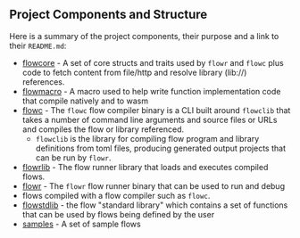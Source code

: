 ## Project Components and Structure

Here is a summary of the project components, their purpose and a link to their `README.md`:

* [flowcore](../../flowcore/README.md) - A set of core structs and traits used by `flowr` and `flowc` plus code 
  to fetch content from file/http and resolve library (lib://) references.
* [flowmacro](../../flowmacro/README.md) - A macro used to help write function implementation code that compile natively
  and to wasm
* [flowc](../../flowc/README.md) - The `flowc` flow compiler binary is a CLI built around `flowclib` that 
  takes a number of command line arguments and source files or URLs and compiles the flow or library referenced.
    * `flowclib` is the library for compiling flow program and library definitions from toml 
      files, producing generated output projects that can be run by `flowr`.
* [flowrlib](../../flowr/README.md) - The flow runner library that loads and executes compiled flows.
* [flowr](../../flowr/README.md) - The `flowr` flow runner binary that can be used to run and debug 
* flows compiled with a flow compiler such as `flowc`.
* [flowstdlib](../../flowstdlib/README.md) - the flow "standard library" which contains a set of functions that can be 
  used by flows being defined by the user
* [samples](../../flowsamples/README.md) - A set of sample flows